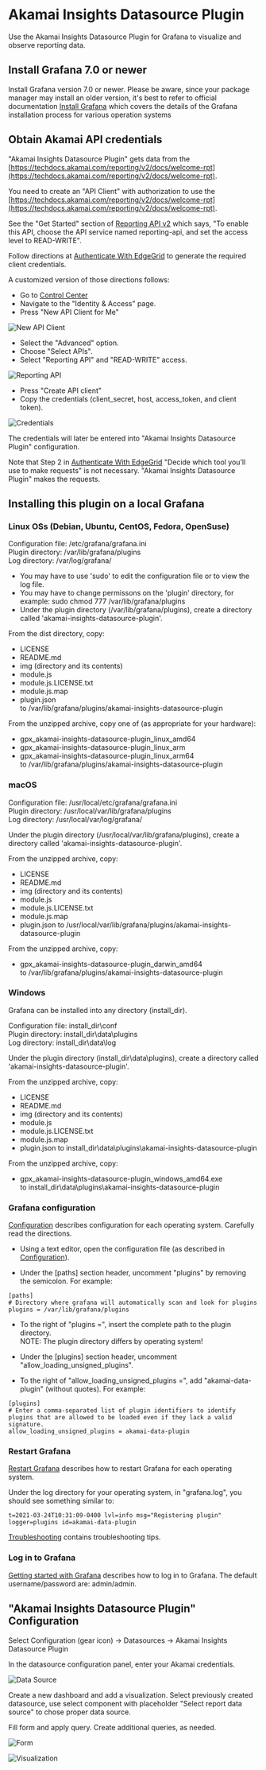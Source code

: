 # Akamai Insights Datasource Plugin

Use the Akamai Insights Datasource Plugin for Grafana to visualize and observe reporting data.

## Install Grafana 7.0 or newer

Install Grafana version 7.0 or newer. Please be aware, since your package manager may install an older version, it's best to refer to official documentation 
[Install Grafana](https://grafana.com/docs/grafana/latest/installation/) which covers the details of the Grafana installation process for various operation systems

## Obtain Akamai API credentials

"Akamai Insights Datasource Plugin" gets data from the
[https://techdocs.akamai.com/reporting/v2/docs/welcome-rpt](https://techdocs.akamai.com/reporting/v2/docs/welcome-rpt).

You need to create an "API Client" with authorization to use the
[https://techdocs.akamai.com/reporting/v2/docs/welcome-rpt](https://techdocs.akamai.com/reporting/v2/docs/welcome-rpt).

See the "Get Started" section of [Reporting API v2](https://techdocs.akamai.com/reporting/v2/reference/get-started)
which says, "To enable this API, choose the API service named reporting-api, and set the access level to READ-WRITE".

Follow directions at [Authenticate With EdgeGrid](https://developer.akamai.com/getting-started/edgegrid) to generate
the required client credentials.

A customized version of those directions follows:

* Go to [Control Center](https://control.akamai.com/)
* Navigate to the "Identity & Access" page.
* Press "New API Client for Me"

![New API Client](static/new-api-client.png)

* Select the "Advanced" option.
* Choose "Select APIs".
* Select "Reporting API" and "READ-WRITE" access.

![Reporting API](static/reporting-api.png)

* Press "Create API client"
* Copy the credentials (client_secret, host, access_token, and client token).

![Credentials](static/credential.png)

The credentials will later be entered into "Akamai Insights Datasource Plugin" configuration.

Note that Step 2 in [Authenticate With EdgeGrid](https://developer.akamai.com/getting-started/edgegrid)
"Decide which tool you’ll use to make requests" is not necessary. "Akamai Insights Datasource Plugin" makes
the requests.

## Installing this plugin on a local Grafana

### Linux OSs (Debian, Ubuntu, CentOS, Fedora, OpenSuse)

Configuration file: /etc/grafana/grafana.ini  
Plugin directory: /var/lib/grafana/plugins  
Log directory: /var/log/grafana/

* You may have to use 'sudo' to edit the configuration file or to view the log file.
* You may have to change permissons on the 'plugin' directory, for example: sudo chmod 777 /var/lib/grafana/plugins
* Under the plugin directory (/var/lib/grafana/plugins), create a directory called 'akamai-insights-datasource-plugin'.

From the dist directory, copy:
* LICENSE
* README.md
* img (directory and its contents)
* module.js
* module.js.LICENSE.txt
* module.js.map
* plugin.json  
  to /var/lib/grafana/plugins/akamai-insights-datasource-plugin

From the unzipped archive, copy one of (as appropriate for your hardware):
* gpx_akamai-insights-datasource-plugin_linux_amd64
* gpx_akamai-insights-datasource-plugin_linux_arm
* gpx_akamai-insights-datasource-plugin_linux_arm64  
  to /var/lib/grafana/plugins/akamai-insights-datasource-plugin

### macOS

Configuration file: /usr/local/etc/grafana/grafana.ini  
Plugin directory: /usr/local/var/lib/grafana/plugins  
Log directory: /usr/local/var/log/grafana/

Under the plugin directory (/usr/local/var/lib/grafana/plugins), create a directory called 'akamai-insights-datasource-plugin'.

From the unzipped archive, copy:
* LICENSE
* README.md
* img (directory and its contents)
* module.js
* module.js.LICENSE.txt
* module.js.map
* plugin.json
  to /usr/local/var/lib/grafana/plugins/akamai-insights-datasource-plugin

From the unzipped archive, copy:
* gpx_akamai-insights-datasource-plugin_darwin_amd64  
  to /var/lib/grafana/plugins/akamai-insights-datasource-plugin

### Windows

Grafana can be installed into any directory (install_dir).

Configuration file: install_dir\conf  
Plugin directory: install_dir\data\plugins  
Log directory: install_dir\data\log

Under the plugin directory (install_dir\data\plugins), create a directory called 'akamai-insights-datasource-plugin'.

From the unzipped archive, copy:
* LICENSE
* README.md
* img (directory and its contents)
* module.js
* module.js.LICENSE.txt
* module.js.map
* plugin.json
  to install_dir\data\plugins\akamai-insights-datasource-plugin

From the unzipped archive, copy:
* gpx_akamai-insights-datasource-plugin_windows_amd64.exe  
  to install_dir\data\plugins\akamai-insights-datasource-plugin

### Grafana configuration

[Configuration](https://grafana.com/docs/grafana/latest/administration/configuration/) describes configuration for each
operating system. Carefully read the directions.

* Using a text editor, open the configuration file (as described in [Configuration](https://grafana.com/docs/grafana/latest/administration/configuration/)).

* Under the [paths] section header, uncomment "plugins" by removing the semicolon. For example:
```
[paths]
# Directory where grafana will automatically scan and look for plugins
plugins = /var/lib/grafana/plugins
```
* To the right of "plugins =", insert the complete path to the plugin directory.  
  NOTE: The plugin directory differs by operating system!

* Under the [plugins] section header, uncomment "allow_loading_unsigned_plugins".
* To the right of "allow_loading_unsigned_plugins =", add "akamai-data-plugin" (without quotes). For example:
```
[plugins]
# Enter a comma-separated list of plugin identifiers to identify plugins that are allowed to be loaded even if they lack a valid signature.
allow_loading_unsigned_plugins = akamai-data-plugin
```

### Restart Grafana
[Restart Grafana](https://grafana.com/docs/grafana/latest/installation/restart-grafana/)
describes how to restart Grafana for each operating system.

Under the log directory for your operating system, in "grafana.log", you should see something similar to:
```
t=2021-03-24T10:31:09-0400 lvl=info msg="Registering plugin" logger=plugins id=akamai-data-plugin
```

[Troubleshooting](https://grafana.com/docs/grafana/latest/troubleshooting/) contains troubleshooting tips.

### Log in to Grafana
[Getting started with Grafana](https://grafana.com/docs/grafana/latest/getting-started/getting-started/)
describes how to log in to Grafana. The default username/password are: admin/admin.

## "Akamai Insights Datasource Plugin" Configuration

Select Configuration (gear icon) -> Datasources -> Akamai Insights Datasource Plugin

In the datasource configuration panel, enter your Akamai credentials.

![Data Source](static/config.jpg)

Create a new dashboard and add a visualization. Select previously created datasource, use select component with placeholder
"Select report data source" to chose proper data source.

Fill form and apply query. Create additional queries, as needed.

![Form](static/query.jpg)

![Visualization](static/rendered_vis.jpg)




